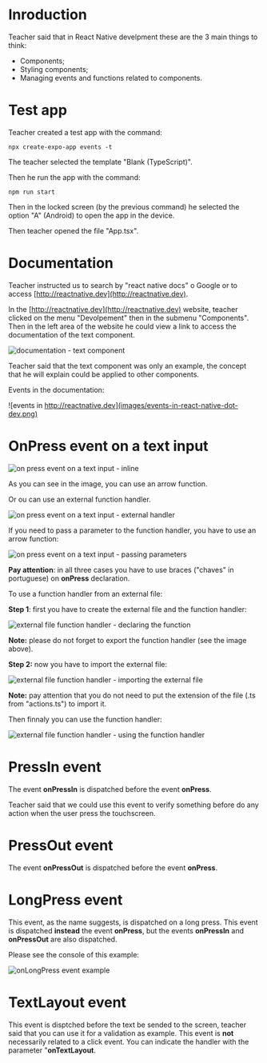 # Inroduction

Teacher said that in React Native develpment these are the 3 main things to think:

- Components;
- Styling components;
- Managing events and functions related to components.


# Test app


Teacher created a test app with the command:

```
npx create-expo-app events -t
```

The teacher selected the template "Blank (TypeScript)".

Then he run the app with the command:

```
npm run start
```

Then in the locked screen (by the previous command) he selected the option "A" (Android) to open the app in the device.

Then teacher opened the file "App.tsx".


# Documentation

Teacher instructed us to search by "react native docs" o Google or to access [http://reactnative.dev](http://reactnative.dev).

In the [http://reactnative.dev](http://reactnative.dev) website, teacher clicked on the menu "Devolpement" then in the submenu "Components". Then in the left area of the website he could view a link to access the documentation of the text component.

![documentation - text component](images/documentation--text-component.png)

Teacher said that the text component was only an example, the concept that he will explain could be applied to other components.

Events in the documentation:

![events in http://reactnative.dev](images/events-in-react-native-dot-dev.png)


# OnPress event on a text input

![on press event on a text input - inline](images/on-press-event-on-a-text-input--inline.png)

As you can see in the image, you can use an arrow function.

Or ou can use an external function handler.

![on press event on a text input - external handler](images/on-press-event-on-a-text-input--external-handler.png)

If you need to pass a parameter to the function handler, you have to use an arrow function:

![on press event on a text input - passing parameters](images/on-press-event-on-a-text-input--passing-parameters.png)

**Pay attention**: in all three cases you have to use braces ("chaves" in portuguese) on **onPress** declaration.

To use a function handler from an external file:

**Step 1**: first you have to create the external file and the function handler:

![external file function handler - declaring the function](images/external-file-function-handler--declaring-the-function.png)

**Note:** please do not forget to export the function handler (see the image above).

**Step 2:** now you have to import the external file:

![external file function handler - importing the external file](images/external-file-function-handler--importing-the-external-file.png)

**Note:** pay attention that you do not need to put the extension of the file (.ts from "actions.ts") to import it.

Then finnaly you can use the function handler:

![external file function handler - using the function handler](images/external-file-function-handler--using-the-handler.png)


# PressIn event

The event **onPressIn** is dispatched before the event **onPress**.

Teacher said that we could use this event to verify something before do any action when the user press the touchscreen.


# PressOut event

The event **onPressOut** is dispatched before the event **onPress**.


# LongPress event

This event, as the name suggests, is dispatched on a long press. This event is dispatched **instead** the event **onPress**, but the events **onPressIn** and **onPressOut** are also dispatched.

Please see the console of this example:

![onLongPress event example](images/longPress-event-example.png)


# TextLayout event

This event is disptched before the text be sended to the screen, teacher said that you can use it for a validation as example. This event is **not** necessarily related to a click event. You can indicate the handler with the parameter "**onTextLayout**.